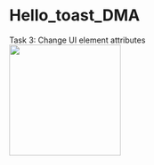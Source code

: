 # Hello_toast_DMA
Task 3: Change UI element attributes<br>
<img src="https://user-images.githubusercontent.com/47654039/111599785-c6177f80-87f8-11eb-850f-ebcfabf5813d.gif" width=200 align=left>

